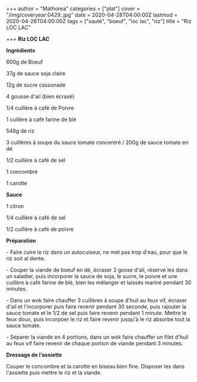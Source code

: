 +++
author = "Mathorea"
categories = ["plat"]
cover = "/img/coveryear:0429..jpg"
date = 2020-04-28T04:00:00Z
lastmod = 2020-04-28T04:00:00Z
tags = ["sauté", "boeuf", "loc lac", "riz"]
title = "Riz LOC LAC"

+++
**Riz LOC LAC**

**Ingrédients**

600g de Boeuf

37g de sauce soja claire

12g de sucre cassonade

4 gousse d'ail (bien écrasé)

1/4 cuillère à café de Poivre

1 cuillère à café farine de blé

548g de riz

3 cuillères à soupe du sauce tomate concentré / 200g de sauce tomate en dé

1/2 cuillère à café de sel

1 concombre

1 carotte

**Sauce**

1 citron

1/4 cuillère à café de sel

1/2 cuillère à café de poivre

**Préparation**

\- Faire cuire le riz dans un autocuiseur, ne met pas trop d'eau, pour que le riz soit al dente.

\- Couper la viande de boeuf en dé, écraser 2 gosse d'ail, réserve les dans un saladier, puis incorporer la sauce de soja, le sucre, le poivre et une cuillère à café farine de blé, bien les mélanger et laissés mariné pendant 30 minutes.

\- Dans un wok faire chauffer 3 cuillères à soupe d'huil au feux vif, écraser d'ail et l'incorporer puis faire revenir pendant 30 seconde, puis rajouter la sauce tomate et le 1/2 de sel puis faire revenir pendant 1 minute. Mettre le feux doux, puis incorpoer le riz et faire revenir jusqu'à le riz absorbe tout la sauce tomate.

\- Séparer la viande en 4 portions, dans un wok faire chauffer un filet d'huil au feux vif faire revenir de chaque portion de viande pendant 3 minutes.

**Dressage de l’assiette**

Couper le concombre et la carotte en biseau bien fine. Disposer les dans l'assiette puis mettre le riz et la viande.